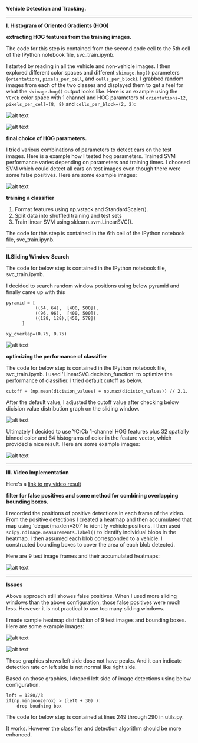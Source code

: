 **Vehicle Detection and Tracking.**


[//]: # (Image References)
[image0]: ./examples/car_hog.png
[image1]: ./examples/notcar_hog.png

[image2]: ./examples/svm_para1.png
[image3]: ./examples/svm_para2.png

[image4]: ./examples/window.png


[image5]: ./examples/example_image.png

[image6]: ./examples/FP.png

[image7]: ./examples/FP2.png

[image8]: ./examples/svm_para2.png

[image9]: ./examples/heatmap.png

[video1]: ./base_v19.mp4


---

**I. Histogram of Oriented Gradients (HOG)**

**extracting HOG features from the training images.**

 The code for this step is contained from the second code cell to the 5th cell of the IPython notebook file, svc_train.ipynb. 
 
 I started by reading in all the vehicle and non-vehicle images. I then explored different color spaces and different `skimage.hog()` parameters (`orientations`, `pixels_per_cell`, and `cells_per_block`).  I grabbed random images from each of the two classes and displayed them to get a feel for what the `skimage.hog()` output looks like. Here is an example using the `YCrCb` color space with 1 channel and HOG parameters of `orientations=12`, `pixels_per_cell=(8, 8)` and `cells_per_block=(2, 2)`:


![alt text][image0]


![alt text][image1]


**final choice of HOG parameters.**

I tried various combinations of parameters to detect cars on the test images. Here is a example how I tested hog parameters. Trained SVM performance varies depending on parameters and training times. I choosed SVM which could detect all cars on test images even though there were some false positives. Here are some example images:

![alt text][image2]


**training a classifier** 

1. Format features using np.vstack and StandardScaler().
2. Split data into shuffled training and test sets
3. Train linear SVM using sklearn.svm.LinearSVC().
 
 The code for this step is contained in the 6th cell of the IPython notebook file, svc_train.ipynb. 

---
**II.Sliding Window Search** 


The code for below step is contained in the IPython notebook file, svc_train.ipynb. 

I decided to search random window positions using below pyramid and finally came up with this 


```
pyramid = [
           ((64, 64),  [400, 500]),
           ((96, 96),  [400, 500]),
           ((128, 128),[450, 578])
      ]
      
xy_overlap=(0.75, 0.75)
```

![alt text][image4]


**optimizing the performance of classifier**

The code for below step is contained in the IPython notebook file, svc_train.ipynb.
I used 'LinearSVC.decision_function' to optimize the performance of classifier. I tried default cutoff as below.

```
cutoff = (np.mean(dicision_values) + np.max(dicision_values)) // 2.1.
```

After the default value, I adjusted the cutoff value after checking below dicision value distribution graph on the sliding window.

![alt text][image8]


Ultimately I decided to use YCrCb 1-channel HOG features plus 32 spatially binned color and 64 histograms of color in the feature vector, which provided a nice result.  Here are some example images:

![alt text][image5]

---
**III. Video Implementation**


Here's a [link to my video result](./base_v19.mp4)


**filter for false positives and some method for combining overlapping bounding boxes.**

I recorded the positions of positive detections in each frame of the video.  From the positive detections I created a heatmap and then accumulated that map using 'deque(maxlen=30)' to identify vehicle positions.  I then used `scipy.ndimage.measurements.label()` to identify individual blobs in the heatmap.  I then assumed each blob corresponded to a vehicle.  I constructed bounding boxes to cover the area of each blob detected.  

Here are 9 test image frames and their accumulated heatmaps:

![alt text][image9]



---

**Issues**

Above approach still showes false positives. When I used more sliding windows than the above configuration, those false positives were much less. However it is not practical to use too many sliding windows. 

I made sample heatmap distritubion of 9 test images and bounding boxes. Here are some example images:

![alt text][image6]

![alt text][image7]

Those graphics shows left side dose not have peaks. And it can indicate detection rate on left side is not 
normal like right side.

Based on those graphics, I droped left side of image detections using below configuration.

```
left = 1280//3 
if(np.min(nonzerox) > (left + 30) ):
    drop boudning box
```    
The code for below step is contained at lines 249 through 290 in utils.py.

It works. However the classifier and detection algorithm should be more enhanced.
